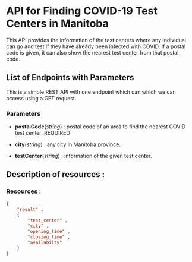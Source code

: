 # API for Finding COVID-19 Test Centers in Manitoba

This API provides the information of the test centers where any individual can go and test if they have already been infected with COVID. If a postal code is given, it can also show the nearest test center from that postal code.

## List of Endpoints with Parameters

This is a simple REST API with one endpoint which can which we can access using a GET request.

 ### Parameters

* **postalCode**(*string*) : postal code of an area to find the nearest COVID test center. REQUIRED

* **city**(*string*) : any city in Manitoba province.

* **testCenter**(*string*) : information of the given test center.

## Description of resources : 

### Resources :

``` json
{
	"result" :
	{
		"test_center" ,
		"city" ,
		"opening_time" ,
		"closing_time" ,
		"availabilty"
	}
}
```

